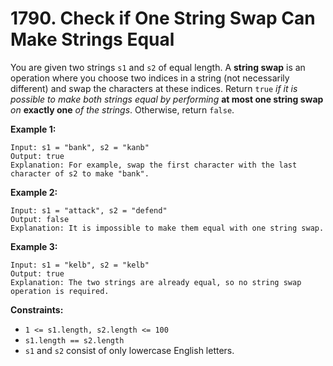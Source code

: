 # 1790. Check if One String Swap Can Make Strings Equal
You are given two strings `s1` and `s2` of equal length. A **string swap** is an operation where you choose two indices in a string (not necessarily different) and swap the characters at these indices. Return `true` *if it is possible to make both strings equal by performing* **at most one string swap** *on* **exactly one** *of the strings*. Otherwise, return `false`.

**Example 1:**
```
Input: s1 = "bank", s2 = "kanb"
Output: true
Explanation: For example, swap the first character with the last character of s2 to make "bank".
```

**Example 2:**
```
Input: s1 = "attack", s2 = "defend"
Output: false
Explanation: It is impossible to make them equal with one string swap.
```

**Example 3:**
```
Input: s1 = "kelb", s2 = "kelb"
Output: true
Explanation: The two strings are already equal, so no string swap operation is required.
```

**Constraints:**
- `1 <= s1.length, s2.length <= 100`
- `s1.length == s2.length`
- `s1` and `s2` consist of only lowercase English letters.

